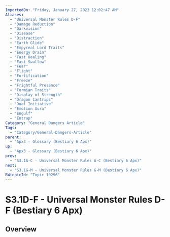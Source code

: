 ```yaml
---
ImportedOn: "Friday, January 27, 2023 12:02:47 AM"
Aliases:
  - "Universal Monster Rules D-F"
  - "Damage Reduction"
  - "Darkvision"
  - "Disease"
  - "Distraction"
  - "Earth Glide"
  - "Empyreal Lord Traits"
  - "Energy Drain"
  - "Fast Healing"
  - "Fast Swallow"
  - "Fear"
  - "Flight"
  - "Fortification"
  - "Freeze"
  - "Frightful Presence"
  - "Formian Traits"
  - "Display of Strength"
  - "Dragon Cantrips"
  - "Dual Initiative"
  - "Emotion Aura"
  - "Engulf"
  - "Entrap"
Category: "General Dangers Article"
Tags:
  - "Category/General-Dangers-Article"
parent:
  - "Apx3 - Glossary (Bestiary 6 Apx)"
up:
  - "Apx3 - Glossary (Bestiary 6 Apx)"
prev:
  - "S3.1A-C - Universal Monster Rules A-C (Bestiary 6 Apx)"
next:
  - "S3.1G-M - Universal Monster Rules G-M (Bestiary 6 Apx)"
RWtopicId: "Topic_10296"
---
```

# S3.1D-F - Universal Monster Rules D-F (Bestiary 6 Apx)
## Overview

